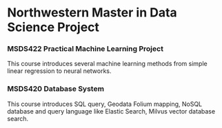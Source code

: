 # Northwestern Master in Data Science Project

### **MSDS422 Practical Machine Learning Project**

This course introduces several machine learning methods from simple linear regression to neural networks. 

### **MSDS420 Database System**

This course introduces SQL query, Geodata Folium mapping, NoSQL database and query language like Elastic Search, Milvus vector database search. 

